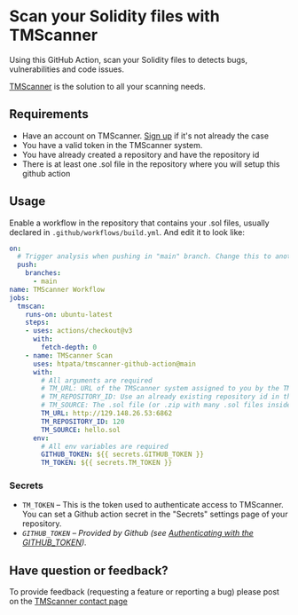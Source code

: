 # Scan your Solidity files with TMScanner

Using this GitHub Action, scan your Solidity files to detects bugs, vulnerabilities and code issues.

[TMScanner](https://prod.tmscanner.info.net) is the solution to all your scanning needs.

## Requirements

* Have an account on TMScanner. [Sign up](https://prod.tmscanner.info.net/signUp) if it's not already the case
* You have a valid token in the TMScanner system.
* You have already created a repository and have the repository id
* There is at least one .sol file in the repository where you will setup this github action

## Usage

Enable a workflow in the repository that contains your .sol files, usually declared in `.github/workflows/build.yml`. And edit it to look like:

```yaml
on:
  # Trigger analysis when pushing in "main" branch. Change this to another branch if you need to
  push:
    branches:
      - main
name: TMScanner Workflow
jobs:
  tmscan:
    runs-on: ubuntu-latest
    steps:
    - uses: actions/checkout@v3
      with:
        fetch-depth: 0
    - name: TMScanner Scan
      uses: htpata/tmscanner-github-action@main
      with:
        # All arguments are required
        # TM_URL: URL of the TMScanner system assigned to you by the TMScanner team (in this example: http://129.148.26.53:6862)
        # TM_REPOSITORY_ID: Use an already existing repository id in the TMScanner system (in this example: 120)
        # TM_SOURCE: The .sol file (or .zip with many .sol files inside) that you want to analyze (in this example: hello.sol)        
        TM_URL: http://129.148.26.53:6862
        TM_REPOSITORY_ID: 120
        TM_SOURCE: hello.sol
      env:
        # All env variables are required
        GITHUB_TOKEN: ${{ secrets.GITHUB_TOKEN }}
        TM_TOKEN: ${{ secrets.TM_TOKEN }}
```

### Secrets

- `TM_TOKEN` – This is the token used to authenticate access to TMScanner. You can set a Github action secret in the "Secrets" settings page of your repository.
- *`GITHUB_TOKEN` – Provided by Github (see [Authenticating with the GITHUB_TOKEN](https://help.github.com/en/actions/automating-your-workflow-with-github-actions/authenticating-with-the-github_token)).*


## Have question or feedback?

To provide feedback (requesting a feature or reporting a bug) please post on the [TMScanner contact page](https://prod.tmscanner.info.net/contactUs)
